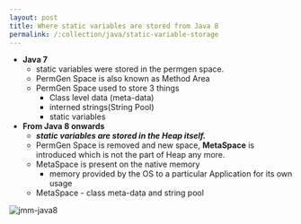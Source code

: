 ```yaml
---
layout: post
title: Where static variables are stored from Java 8
permalink: /:collection/java/static-variable-storage
---
```


- **Java 7**
  - static variables were stored in the permgen space.
  - PermGen Space is also known as Method Area
  - PermGen Space used to store 3 things
    - Class level data (meta-data)
    - interned strings(String Pool)
    - static variables
- **From Java 8 onwards**
  - ***static variables are stored in the Heap itself.***
  - PermGen Space is removed and new space, **MetaSpace** is introduced which is not the part of Heap any more.
  - MetaSpace is present on the native memory
    - memory provided by the OS to a particular Application for its own usage
  - MetaSpace - class meta-data and string pool

![jmm-java8]({{site.cdn}}/java/jvm-architecture/jmm-java8.png)


